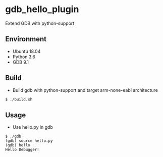 # gdb_hello_plugin
Extend GDB with python-support

## Environment
- Ubuntu 18.04
- Python 3.6
- GDB 9.1

## Build
- Build gdb with python-support and target arm-none-eabi architecture
```bash
$ ./build.sh
```

## Usage
- Use hello.py in gdb
```
$ ./gdb
(gdb) source hello.py
(gdb) hello
Hello Debugger!
```
